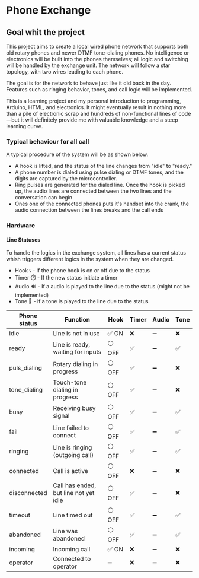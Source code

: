 # Phone Exchange #

## Goal whit the project ##
This project aims to create a local wired phone network that supports both old rotary phones and newer DTMF tone-dialing phones. No intelligence or electronics will be built into the phones themselves; all logic and switching will be handled by the exchange unit. The network will follow a star topology, with two wires leading to each phone.

The goal is for the network to behave just like it did back in the day. Features such as ringing behavior, tones, and call logic will be implemented.

This is a learning project and my personal introduction to programming, Arduino, HTML, and electronics. It might eventually result in nothing more than a pile of electronic scrap and hundreds of non-functional lines of code—but it will definitely provide me with valuable knowledge and a steep learning curve.


### Typical behaviour for all call ###

A typical procedure of the system will be as shown below.
- A hook is lifted, and the status of the line changes from "idle" to "ready."
- A phone number is dialed using pulse dialing or DTMF tones, and the digits are captured by the microcontroller.
- Ring pulses are generated for the dialed line. Once the hook is picked up, the audio lines are connected between the two lines and the conversation can begin
- Ones one of the connected phones puts it's handset into the crank, the audio connection between the lines breaks and the call ends


### Hardware ###



#### Line Statuses ####

To handle the logics in the exchange system, all lines has a current status whish triggers different logics in the system when they are changed.

- Hook  :telephone_receiver: - If the phone hook is on or off due to the status
- Timer :stopwatch: - If the new status initiate a timer
- Audio :loud_sound: -  If a audio is played to the line due to the status (might not be implemented)
- Tone :postal_horn: - if a tone is played to the line due to the status

| Phone status  | Function                              | Hook     | Timer | Audio | Tone |
| ------------- | ------------------------------------- | -------- | ----- |-------|------| 
| idle          | Line is not in use                    | ✅ ON    | ❌    | ➖    | ❌   |
| ready         | Line is ready, waiting for inputs     | ⚪ OFF   | ✅    | ➖    | ✅   |
| puls_dialing  | Rotary dialing in progress            | ⚪ OFF   | ✅    | ➖    | ❌   |
| tone_dialing  | Touch-tone dialing in progress        | ⚪ OFF   | ✅    | ➖    | ❌   |
| busy          | Receiving busy signal                 | ⚪ OFF   | ✅    | ➖    | ✅   |
| fail          | Line failed to connect                | ⚪ OFF   | ✅    | ➖    | ✅   |
| ringing       | Line is ringing (outgoing call)       | ⚪ OFF   | ✅    | ➖    | ✅   |
| connected     | Call is active                        | ⚪ OFF   | ❌    | ➖    | ❌   |
| disconnected  | Call has ended, but line not yet idle | ⚪ OFF   | ✅    | ➖    | ❌   |
| timeout       | Line timed out                        | ⚪ OFF   | ✅    | ➖    | ✅   |
| abandoned     | Line was abandoned                    | ⚪ OFF   | ✅    | ➖    | ✅   |
| incoming      | Incoming call                         | ✅ ON    | ❌    | ➖    | ❌   |
| operator      | Connected to operator                 | ➖       | ❌    | ➖    | ❌   |
